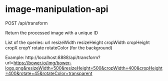 # image-manipulation-api
POST /api/transform

Return the processed image with a unique ID

List of the queries:
url
resizeWidth
resizeHeight
cropWidth
cropHeight
cropX
cropY
rotate
rotateColor (for the background)

Example: http://localhost:8888/api/transform?url=https://bower.io/img/bower-logo.png&resizeWidth=500&resizeHeight=500&cropWidth=400&cropHeight=400&rotate=45&rotateColor=transparent

